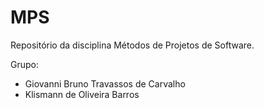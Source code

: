 # MPS
Repositório da disciplina Métodos de Projetos de Software.

Grupo: 
- Giovanni Bruno Travassos de Carvalho 
- Klismann de Oliveira Barros
